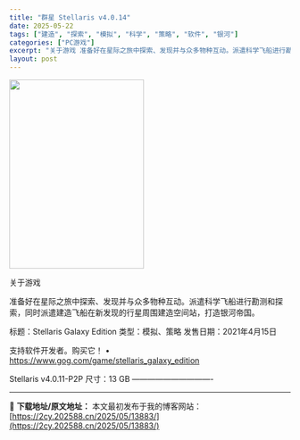```yaml
---
title: "群星 Stellaris v4.0.14"
date: 2025-05-22
tags: ["建造", "探索", "模拟", "科学", "策略", "软件", "银河"]
categories: ["PC游戏"]
excerpt: "关于游戏 准备好在星际之旅中探索、发现并与众多物种互动。派遣科学飞船进行勘测和探索，同时派遣建造飞船在新发现的行星周围建造空间站，打造银河帝国。 标题：Stellaris Galaxy Edition 类型：模拟、策略 发售日期：2021年4月15日 支持软件开发者。购买它！ • https://w&hellip;"
layout: post
---
```


<img src="https://2cy.202588.cn/wp-content/uploads/2025/05/2025052206453882.webp" alt="" width="241" height="339" class="aligncenter size-full wp-image-13837" />

关于游戏

准备好在星际之旅中探索、发现并与众多物种互动。派遣科学飞船进行勘测和探索，同时派遣建造飞船在新发现的行星周围建造空间站，打造银河帝国。

标题：Stellaris Galaxy Edition
类型：模拟、策略
发售日期：2021年4月15日

支持软件开发者。购买它！
• https://www.gog.com/game/stellaris_galaxy_edition

Stellaris v4.0.11-P2P
尺寸：13 GB
——————————- 

---
📖 **下载地址/原文地址：** 本文最初发布于我的博客网站：[https://2cy.202588.cn/2025/05/13883/](https://2cy.202588.cn/2025/05/13883/)
